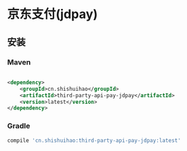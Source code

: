 # 京东支付(jdpay)

## 安装

### Maven

```xml

<dependency>
    <groupId>cn.shishuihao</groupId>
    <artifactId>third-party-api-pay-jdpay</artifactId>
    <version>latest</version>
</dependency>
```

### Gradle

```groovy
compile 'cn.shishuihao:third-party-api-pay-jdpay:latest'
```
